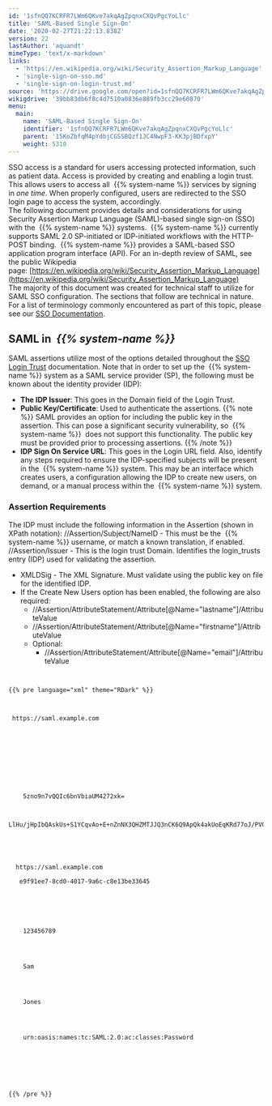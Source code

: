 ```yaml
---
id: '1sfnQQ7KCRFR7LWm6QKve7akqAgZpqnxCXQvPgcYoLlc'
title: 'SAML-Based Single Sign-On'
date: '2020-02-27T21:22:13.838Z'
version: 22
lastAuthor: 'aquandt'
mimeType: 'text/x-markdown'
links:
  - 'https://en.wikipedia.org/wiki/Security_Assertion_Markup_Language'
  - 'single-sign-on-sso.md'
  - 'single-sign-on-login-trust.md'
source: 'https://drive.google.com/open?id=1sfnQQ7KCRFR7LWm6QKve7akqAgZpqnxCXQvPgcYoLlc'
wikigdrive: '39bb83db6f8c4d7510a0836e889fb3cc29e60870'
menu:
  main:
    name: 'SAML-Based Single Sign-On'
    identifier: '1sfnQQ7KCRFR7LWm6QKve7akqAgZpqnxCXQvPgcYoLlc'
    parent: '15KoZbfqM4pYdbjCGSSBQzf1JC4NwpF3-KK3pjBDfxpY'
    weight: 5310
---
```

SSO access is a standard for users accessing protected information, such as patient data. Access is provided by creating and enabling a login trust. This allows users to access all  {{% system-name %}} services by signing in *one time*. When properly configured, users are redirected to the SSO login page to access the system, accordingly.  
The following document provides details and considerations for using Security Assertion Markup Language (SAML)-based single sign-on (SSO) with the  {{% system-name %}} systems.  {{% system-name %}} currently supports SAML 2.0 SP-initiated or IDP-initiated workflows with the HTTP-POST binding.  {{% system-name %}} provides a SAML-based SSO application program interface (API). For an in-depth review of SAML, see the public Wikipedia page: [https://en.wikipedia.org/wiki/Security_Assertion_Markup_Language](https://en.wikipedia.org/wiki/Security_Assertion_Markup_Language)  
The majority of this document was created for technical staff to utilize for SAML SSO configuration. The sections that follow are technical in nature. For a list of terminology commonly encountered as part of this topic, please see our [SSO Documentation](single-sign-on-sso.md).
  
## SAML in  **_{{% system-name %}}_**  

SAML assertions utilize most of the options detailed throughout the [SSO Login Trust](single-sign-on-login-trust.md) documentation. Note that in order to set up the  {{% system-name %}} system as a SAML service provider (SP), the following must be known about the identity provider (IDP):
* <strong>The IDP Issuer</strong>: This goes in the Domain field of the Login Trust.
* <strong>Public Key/Certificate</strong>: Used to authenticate the assertions.
{{% note %}}
  SAML provides an option for including the public key in the assertion. This can pose a significant security vulnerability, so  {{% system-name %}}  does not support this functionality. The public key must be provided prior to processing assertions.
{{% /note %}}
* <strong>IDP Sign On Service URL</strong>: This goes in the Login URL field.
Also, identify any steps required to ensure the IDP-specified subjects will be present in the  {{% system-name %}} system. This may be an interface which creates users, a configuration allowing the IDP to create new users, on demand, or a manual process within the  {{% system-name %}} system.
  
### Assertion Requirements  

The IDP must include the following information in the Assertion (shown in XPath notation):
//Assertion/Subject/NameID - This must be the  {{% system-name %}} username, or match a known translation, if enabled.
//Assertion/Issuer - This is the login trust Domain. Identifies the login_trusts entry (IDP) used for validating the assertion.
* XMLDSig - The XML Signature. Must validate using the public key on file for the identified IDP.
* If the Create New Users option has been enabled, the following are also required:
   * //Assertion/AttributeStatement/Attribute[@Name="lastname"]/AttributeValue
   * //Assertion/AttributeStatement/Attribute[@Name="firstname"]/AttributeValue
   * Optional:
      * //Assertion/AttributeStatement/Attribute[@Name="email"]/AttributeValue

```
  
  
{{% pre language="xml" theme="RDark" %}}  
  
  
  
 https://saml.example.com  
   
    
     
     
     
      
       
       
      
      
    5zno9n7vQQIc6bnVbiaUM4272xk=  
     
    
  LlHu/jHpIbQAskUs+S1YCqvAo+E+nZnNX3QHZMTJJQ3nCK6Q9ApQk4akUoEqKRd77oJ/PVOXoqnUfWIdE1Mbxg78LCtYSqzT1fvw3Jbwi+eG14+PgjMP5Izx1bTtvFrg2cWI7lOsFrIRxepBgbvD+krTcJMAxVHJSOeYciMM+Vw=  
   
   
    
   
   
  https://saml.example.com  
    
   e9f91ee7-8cd0-4017-9a6c-c8e13be33645  
     
      
     
    
    
     
    123456789  
     
    
    
     
    Sam  
     
    
    
     
    Jones  
     
    
    
     
    urn:oasis:names:tc:SAML:2.0:ac:classes:Password  
     
    
   
  

```
  

```
  
  
{{% /pre %}}  
  
  

```
  
  

